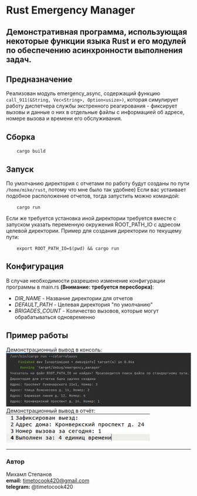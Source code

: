 # Rust Emergency Manager
Демонстративная программа, использующая некоторые функции языка Rust 
и его модулей по обеспечению асинхронности выполнения задач.
---

## Предназначение
Реализован модуль emergency_async, содержащий функцию 
`сall_911(&String, Vec<String>, Option<usize>)`, которая симулирует работу
диспетчера службы экстренного реагирования - фиксирует вызовы и
данные о них в отдельные файлы с информацией об адресе, номере вызова и времени его обслуживания.

## Сборка
```shell
    cargo build
```

## Запуск
По умолчанию директория с отчетами по работу будут созданы
по пути `/home/mike/rust`, потому что мне было так удобнее)
Если вас устаивает подобное расположение отчетов, тогда запустить
можно командой:
```shell
    cargo run
```
Если же требуется установка иной директории требуется вместе с запуском
указать переменную окружения ROOT_PATH_IO с адресом целевой директории.
Пример для создания директории по текущему пути:
```shell
    export ROOT_PATH_IO=$(pwd) && cargo run
```

## Конфигурация
В случае необходимости разрешено изменение конфигурации программы в main.rs
**(Внимание: требуется пересборка)**:
+ *DIR_NAME* - Название директории для отчетов
+ *DEFAULT_PATH* - Целевая директория "по умолчанию"
+ *BRIGADES_COUNT* - Количество вызовов, которые могут обрабатываться одновременно

## Пример работы
Демонстрационный вывод в консоль:\
![скриншот](media/example_shell.png)
Демонстрационный вывод в отчёт:\
![скриншот](media/example_file.png)

---
### Автор
Михамл Степанов\
**email:** timetocook420@gmail.com\
**telegram:** @timetocook420


